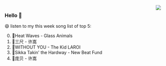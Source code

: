 <img align="right"  src="https://github-readme-stats.vercel.app/api/top-langs/?username=kvnZero" />

### Hello 👋

😄 listen to my this week song list of top 5:

0. 🌈Heat Waves - Glass Animals
1. 🌈三尺 - 许嵩
2. 🌈WITHOUT YOU - The Kid LAROI
3. 🌈Sikka Takin' the Hardway - New Beat Fund
4. 🌈庞贝 - 许嵩

